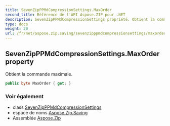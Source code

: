 ```yaml
---
title: SevenZipPPMdCompressionSettings.MaxOrder
second_title: Référence de l'API Aspose.ZIP pour .NET
description: SevenZipPPMdCompressionSettings propriété. Obtient la commande maximale.
type: docs
weight: 20
url: /fr/net/aspose.zip.saving/sevenzipppmdcompressionsettings/maxorder/
---
```

## SevenZipPPMdCompressionSettings.MaxOrder property

Obtient la commande maximale.

```csharp
public byte MaxOrder { get; }
```

### Voir également

* class [SevenZipPPMdCompressionSettings](../)
* espace de noms [Aspose.Zip.Saving](../../sevenzipppmdcompressionsettings/)
* Assemblée [Aspose.Zip](../../../)


